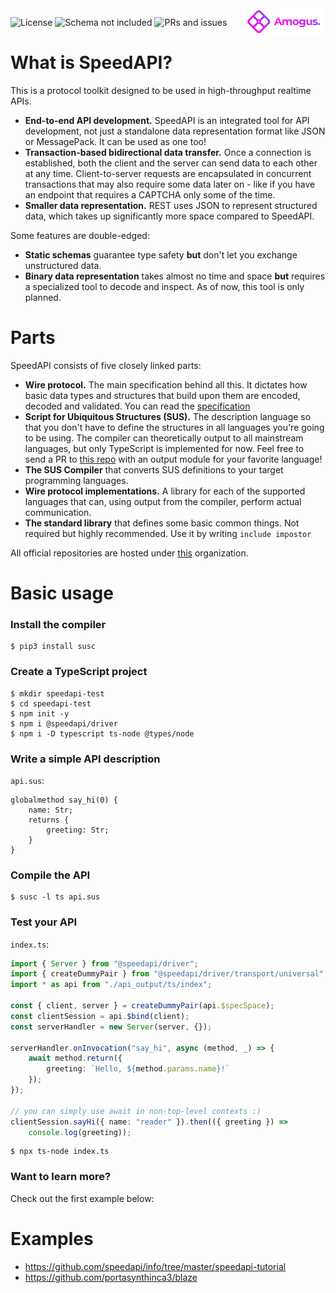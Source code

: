 <img align="right" width="128" src="logos/logo_color.png">

![License](https://img.shields.io/github/license/speedapi/susc)
![Schema not included](https://img.shields.io/badge/schema-not%20included-red)
![PRs and issues](https://img.shields.io/badge/PRs%20and%20issues-welcome-brightgreen)

# What is SpeedAPI?
This is a protocol toolkit designed to be used in high-throughput realtime APIs.
  - **End-to-end API development.** SpeedAPI is an integrated tool for API development, not just a standalone data representation format like JSON or MessagePack. It can be used as one too!
  - **Transaction-based bidirectional data transfer.** Once a connection is established, both the client and the server can send data to each other at any time. Client-to-server requests are encapsulated in concurrent transactions that may also require some data later on - like if you have an endpoint that requires a CAPTCHA only some of the time.
  - **Smaller data representation.** REST uses JSON to represent structured data, which takes up significantly more space compared to SpeedAPI.

Some features are double-edged:
  - **Static schemas** guarantee type safety **but** don't let you exchange unstructured data.
  - **Binary data representation** takes almost no time and space **but** requires a specialized tool to decode and inspect. As of now, this tool is only planned.

# Parts
SpeedAPI consists of five closely linked parts:
  - **Wire protocol.** The main specification behind all this. It dictates how basic data types and structures that build upon them are encoded, decoded and validated. You can read the [specification](WIRE_SPEC.md)
  - **Script for Ubiquitous Structures (SUS).** The description language so that you don't have to define the structures in all languages you're going to be using. The compiler can theoretically output to all mainstream languages, but only TypeScript is implemented for now. Feel free to send a PR to [this repo](https://github.com/speedapi/susc) with an output module for your favorite language!
  - **The SUS Compiler** that converts SUS definitions to your target programming languages.
  - **Wire protocol implementations.** A library for each of the supported languages that can, using output from the compiler, perform actual communication.
  - **The standard library** that defines some basic common things. Not required but highly recommended. Use it by writing `include impostor`

All official repositories are hosted under [this](https://github.com/speedapi) organization.

# Basic usage
### Install the compiler
```
$ pip3 install susc
```

### Create a TypeScript project
```
$ mkdir speedapi-test
$ cd speedapi-test
$ npm init -y
$ npm i @speedapi/driver
$ npm i -D typescript ts-node @types/node
```

### Write a simple API description
`api.sus`:
```sus
globalmethod say_hi(0) {
    name: Str;
    returns {
        greeting: Str;
    }
}
```

### Compile the API
```
$ susc -l ts api.sus
```

### Test your API
`index.ts`:
```typescript
import { Server } from "@speedapi/driver";
import { createDummyPair } from "@speedapi/driver/transport/universal";
import * as api from "./api_output/ts/index";

const { client, server } = createDummyPair(api.$specSpace);
const clientSession = api.$bind(client);
const serverHandler = new Server(server, {});

serverHandler.onInvocation("say_hi", async (method, _) => {
    await method.return({
        greeting: `Hello, ${method.params.name}!`
    });
});

// you can simply use await in non-top-level contexts :)
clientSession.sayHi({ name: "reader" }).then(({ greeting }) =>
    console.log(greeting));
```

```
$ npx ts-node index.ts
```

### Want to learn more?
Check out the first example below:

# Examples
  - https://github.com/speedapi/info/tree/master/speedapi-tutorial
  - https://github.com/portasynthinca3/blaze
